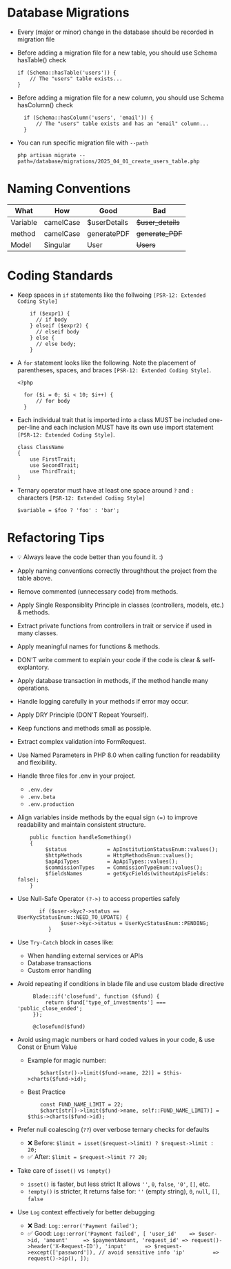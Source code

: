
# Database Migrations
- Every (major or minor) change in the database should be recorded in migration file
- Before adding a migration file for a new table, you should use Schema hasTable() check

    ```
    if (Schema::hasTable('users')) {
        // The "users" table exists...
    }
    ```
- Before adding a migration file for a new column, you should use Schema hasColumn() check
  ```
    if (Schema::hasColumn('users', 'email')) {
        // The "users" table exists and has an "email" column...
    }
  ```
- You can run specific migration file with ``` --path ```
    ```
    php artisan migrate --path=/database/migrations/2025_04_01_create_users_table.php
    ```

# Naming Conventions
| What     | How      | Good     | Bad      |
|----------|----------|----------|----------|
| Variable   | camelCase      | $userDetails        | ~~$user_details~~   |
| method     | camelCase      | generatePDF         | ~~generate_PDF~~    |
| Model     | Singular      | User                  | ~~Users~~    |

# Coding Standards
- Keep spaces in ```if``` statements like the follwoing ```[PSR-12: Extended Coding Style]```
  ```
      if ($expr1) {
        // if body
      } elseif ($expr2) {
        // elseif body
      } else {
        // else body;
      }

  ```
- A ```for``` statement looks like the following. Note the placement of parentheses, spaces, and braces ```[PSR-12: Extended Coding Style]```.
  ```
  <?php

    for ($i = 0; $i < 10; $i++) {
        // for body
    }

  ```
- Each individual trait that is imported into a class MUST be included one-per-line and each inclusion MUST have its own use import statement ```[PSR-12: Extended Coding Style]```.

    ```
    class ClassName
    {
        use FirstTrait;
        use SecondTrait;
        use ThirdTrait;
    }
    ```
- Ternary operator must have at least one space around ```?``` and ```:``` characters ```[PSR-12: Extended Coding Style]```
    ```
    $variable = $foo ? 'foo' : 'bar';
    ```
    
# Refactoring Tips
- 💡 Always leave the code better than you found it. :)
- Apply naming conventions correctly throughthout the project from the table above.
- Remove commented (unnecessary code) from methods.
- Apply Single Responsiblity Principle in classes (controllers, models, etc.) & methods.
- Extract private functions from controllers in trait or service if used in many classes.
- Apply meaningful names for functions & methods.
- DON'T write comment to explain your code if the code is clear & self-explantory.
- Apply database transaction in methods, if the method handle many operations.
- Handle logging carefully in your methods if error may occur.
- Apply DRY Principle (DON'T Repeat Yourself).
- Keep functions and methods small as possiple.
- Extract complex validation into FormRequest.
- Use Named Parameters in PHP 8.0 when calling function for readability and flexibility.
- Handle three files for .env in your project.
  - ``` .env.dev ```
  - ``` .env.beta ```
  - ``` .env.production ```  
- Align variables inside methods by the equal sign ```(=)``` to improve readability and maintain consistent structure.

   ```
       public function handleSomething()
       {
            $status             = ApInstitutionStatusEnum::values();
            $httpMethods        = HttpMethodsEnum::values();
            $apApiTypes         = ApApiTypes::values();
            $commissionTypes    = CommissionTypeEnum::values();
            $fieldsNames        = getKycFields(withoutApisFields: false);
       }
  ```
- Use Null-Safe Operator ```(?->)``` to access properties safely

  ```
         if ($user->kyc?->status == UserKycStatusEnum::NEED_TO_UPDATE) {
                $user->kyc->status = UserKycStatusEnum::PENDING;
            }
   ```
- Use ```Try-Catch``` block in cases like:
   - When handling external services or APIs
   - Database transactions
   - Custom error handling
- Avoid repeating if conditions in blade file and use custom blade directive
   ```
        Blade::if('closefund', function ($fund) {
            return $fund['type_of_investments'] === 'public_close_ended';
        });

    ```
   ```
        @closefund($fund)
   ```
- Avoid using magic numbers or hard coded values in your code, & use Const or Enum Value
  - Example for magic number:
    ```
        $chart[str()->limit($fund->name, 22)] = $this->charts($fund->id);
    ```
  - Best Practice
    ```
        const FUND_NAME_LIMIT = 22;
        $chart[str()->limit($fund->name, self::FUND_NAME_LIMIT)] = $this->charts($fund->id);
    ```
- Prefer null coalescing (```??```) over verbose ternary checks for defaults
   - ❌ Before: ```$limit = isset($request->limit) ? $request->limit : 20;```
   - ✅ After: ```$limit = $request->limit ?? 20;```
- Take care of ```isset()``` vs ```!empty()```
  - ```isset()``` is faster, but less strict It allows ```''```, ```0```, ```false```, ```'0'```, ```[]```, etc.
  - ```!empty()``` is stricter, It returns false for: ```''``` (empty string), ```0```, ```null```, ```[]```, ```false```
- Use ```Log``` context effectively for better debugging
  - ❌ Bad: ```Log::error('Payment failed');```
  - ✅ Good:
        ```
            Log::error('Payment failed', [
                'user_id'    => $user->id,
                'amount'     => $paymentAmount,
                'request_id' => request()->header('X-Request-ID'),
                'input'      => $request->except(['password']), // avoid sensitive info
                'ip'         => request()->ip(),
            ]);
        ```






    
  
